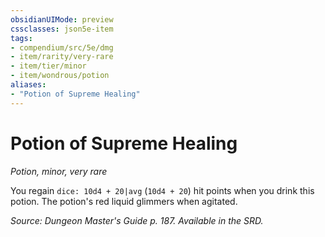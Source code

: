 ```yaml
---
obsidianUIMode: preview
cssclasses: json5e-item
tags:
- compendium/src/5e/dmg
- item/rarity/very-rare
- item/tier/minor
- item/wondrous/potion
aliases: 
- "Potion of Supreme Healing"
---
```

# Potion of Supreme Healing
*Potion, minor, very rare*  


You regain `dice: 10d4 + 20|avg` (`10d4 + 20`) hit points when you drink this potion. The potion's red liquid glimmers when agitated.

*Source: Dungeon Master's Guide p. 187. Available in the SRD.*